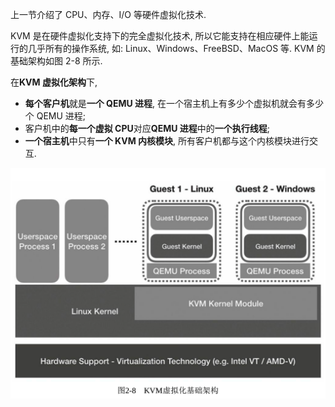 上一节介绍了 CPU、内存、I/O 等硬件虚拟化技术.




KVM 是在硬件虚拟化支持下的完全虚拟化技术, 所以它能支持在相应硬件上能运行的几乎所有的操作系统, 如: Linux、Windows、FreeBSD、MacOS 等. KVM 的基础架构如图 2-8 所示.

在**KVM 虚拟化架构**下,

- **每个客户机**就是**一个 QEMU 进程**, 在一个宿主机上有多少个虚拟机就会有多少个 QEMU 进程;
- 客户机中的**每一个虚拟 CPU**对应**QEMU 进程**中的**一个执行线程**;
- **一个宿主机**中只有**一个 KVM 内核模块**, 所有客户机都与这个内核模块进行交互.

![](./images/2019-05-14-17-43-52.png)